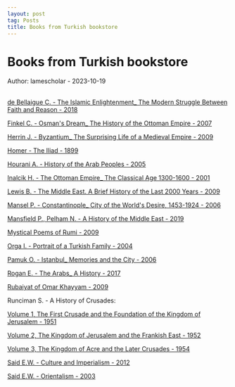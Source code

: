 ```yaml
---
layout: post
tag: Posts
title: Books from Turkish bookstore
---
```


# Books from Turkish bookstore

Author: lamescholar - 2023-10-19
<br><br>

[de Bellaigue C. - The Islamic Enlightenment_ The Modern Struggle Between Faith and Reason - 2018](http://library.lol/main/6AC043B7502D0A213BECAF4E4EFD014B)

[Finkel C. - Osman's Dream_ The History of the Ottoman Empire - 2007](http://library.lol/main/245B87299497B353F24E912418795A72)

[Herrin J. - Byzantium_ The Surprising Life of a Medieval Empire - 2009](http://library.lol/main/A67D915BC502C2CB258A426DD5E38686)

[Homer - The Iliad - 1899](https://www.gutenberg.org/ebooks/6130)

[Hourani A. - History of the Arab Peoples - 2005](http://library.lol/main/AB8731CC587B94661C8261868B952780)

[Inalcik H. - The Ottoman Empire_ The Classical Age 1300-1600 - 2001](http://library.lol/main/9B506CB0E224C808178D73BC34BE02D4)

[Lewis B. - The Middle East. A Brief History of the Last 2000 Years - 2009](http://library.lol/main/A986A41D475D1B80739475FFCCF8F200)

[Mansel P. - Constantinople_ City of the World's Desire, 1453-1924 - 2006](http://library.lol/main/F39266A5D6B88D2823D503FBCF039D02)

[Mansfield P., Pelham N. - A History of the Middle East - 2019](http://library.lol/main/C89A7FD46994D9E5E7D908B1C1D7D0C4)

[Mystical Poems of Rumi - 2009](http://library.lol/main/A532F096625EA5823687CD84319C68F8)

[Orga I. - Portrait of a Turkish Family - 2004](http://library.lol/main/A93DDE1F7E5D0D2B5B2C0670963A41B5)

[Pamuk O. - Istanbul_ Memories and the City - 2006](http://library.lol/main/4ED8420445155940881EE5E2F2131D46)

[Rogan E. - The Arabs_ A History - 2017](http://library.lol/main/6B45A4F39C9AAF811185FE859C8BD127)

[Rubaiyat of Omar Khayyam - 2009](http://library.lol/main/5CF09D0BD7CA12221FE2837E9D8DD2B9)

Runciman S. - A History of Crusades:

[Volume 1, The First Crusade and the Foundation of the Kingdom of Jerusalem - 1951](http://library.lol/main/38DD2F974F47373D35F5E3CB66483D23)

[Volume 2, The Kingdom of Jerusalem and the Frankish East - 1952](http://library.lol/main/A5E1E6B2356E589E5746E4602E372905)

[Volume 3, The Kingdom of Acre and the Later Crusades - 1954](http://library.lol/main/6D7B4ED08101D030864541034205E17B)

[Said E.W. - Culture and Imperialism - 2012](http://library.lol/main/9BBF404EB6F2B24BECE7307E8AC374CB)

[Said E.W. - Orientalism - 2003](http://library.lol/main/4E595170B4A8C233496D24C1154ECCB3)